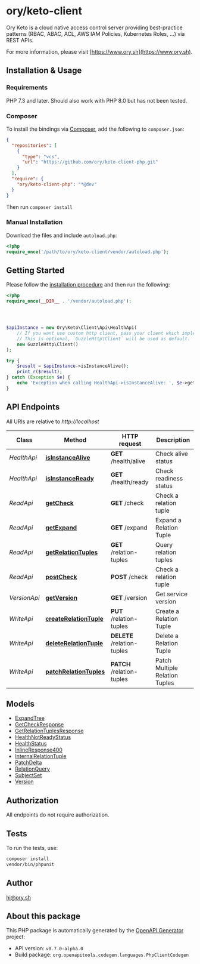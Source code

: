 # ory/keto-client

Ory Keto is a cloud native access control server providing best-practice patterns (RBAC, ABAC, ACL, AWS IAM Policies, Kubernetes Roles, ...) via REST APIs.

For more information, please visit [https://www.ory.sh](https://www.ory.sh).

## Installation & Usage

### Requirements

PHP 7.3 and later.
Should also work with PHP 8.0 but has not been tested.

### Composer

To install the bindings via [Composer](https://getcomposer.org/), add the following to `composer.json`:

```json
{
  "repositories": [
    {
      "type": "vcs",
      "url": "https://github.com/ory/keto-client-php.git"
    }
  ],
  "require": {
    "ory/keto-client-php": "*@dev"
  }
}
```

Then run `composer install`

### Manual Installation

Download the files and include `autoload.php`:

```php
<?php
require_once('/path/to/ory/keto-client/vendor/autoload.php');
```

## Getting Started

Please follow the [installation procedure](#installation--usage) and then run the following:

```php
<?php
require_once(__DIR__ . '/vendor/autoload.php');




$apiInstance = new Ory\Keto\Client\Api\HealthApi(
    // If you want use custom http client, pass your client which implements `GuzzleHttp\ClientInterface`.
    // This is optional, `GuzzleHttp\Client` will be used as default.
    new GuzzleHttp\Client()
);

try {
    $result = $apiInstance->isInstanceAlive();
    print_r($result);
} catch (Exception $e) {
    echo 'Exception when calling HealthApi->isInstanceAlive: ', $e->getMessage(), PHP_EOL;
}

```

## API Endpoints

All URIs are relative to *http://localhost*

Class | Method | HTTP request | Description
------------ | ------------- | ------------- | -------------
*HealthApi* | [**isInstanceAlive**](docs/Api/HealthApi.md#isinstancealive) | **GET** /health/alive | Check alive status
*HealthApi* | [**isInstanceReady**](docs/Api/HealthApi.md#isinstanceready) | **GET** /health/ready | Check readiness status
*ReadApi* | [**getCheck**](docs/Api/ReadApi.md#getcheck) | **GET** /check | Check a relation tuple
*ReadApi* | [**getExpand**](docs/Api/ReadApi.md#getexpand) | **GET** /expand | Expand a Relation Tuple
*ReadApi* | [**getRelationTuples**](docs/Api/ReadApi.md#getrelationtuples) | **GET** /relation-tuples | Query relation tuples
*ReadApi* | [**postCheck**](docs/Api/ReadApi.md#postcheck) | **POST** /check | Check a relation tuple
*VersionApi* | [**getVersion**](docs/Api/VersionApi.md#getversion) | **GET** /version | Get service version
*WriteApi* | [**createRelationTuple**](docs/Api/WriteApi.md#createrelationtuple) | **PUT** /relation-tuples | Create a Relation Tuple
*WriteApi* | [**deleteRelationTuple**](docs/Api/WriteApi.md#deleterelationtuple) | **DELETE** /relation-tuples | Delete a Relation Tuple
*WriteApi* | [**patchRelationTuples**](docs/Api/WriteApi.md#patchrelationtuples) | **PATCH** /relation-tuples | Patch Multiple Relation Tuples

## Models

- [ExpandTree](docs/Model/ExpandTree.md)
- [GetCheckResponse](docs/Model/GetCheckResponse.md)
- [GetRelationTuplesResponse](docs/Model/GetRelationTuplesResponse.md)
- [HealthNotReadyStatus](docs/Model/HealthNotReadyStatus.md)
- [HealthStatus](docs/Model/HealthStatus.md)
- [InlineResponse400](docs/Model/InlineResponse400.md)
- [InternalRelationTuple](docs/Model/InternalRelationTuple.md)
- [PatchDelta](docs/Model/PatchDelta.md)
- [RelationQuery](docs/Model/RelationQuery.md)
- [SubjectSet](docs/Model/SubjectSet.md)
- [Version](docs/Model/Version.md)

## Authorization
All endpoints do not require authorization.
## Tests

To run the tests, use:

```bash
composer install
vendor/bin/phpunit
```

## Author

hi@ory.sh

## About this package

This PHP package is automatically generated by the [OpenAPI Generator](https://openapi-generator.tech) project:

- API version: `v0.7.0-alpha.0`
- Build package: `org.openapitools.codegen.languages.PhpClientCodegen`
